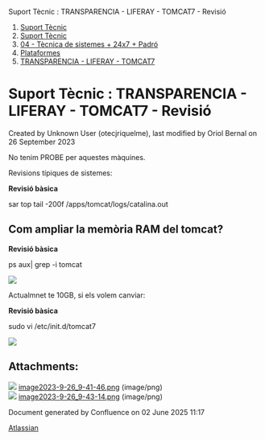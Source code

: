 Suport Tècnic : TRANSPARENCIA - LIFERAY - TOMCAT7 - Revisió  

1.  [Suport Tècnic](index.md)
2.  [Suport Tècnic](13893782.md)
3.  [04 - Tècnica de sistemes + 24x7 + Padró](26313202.md)
4.  [Plataformes](Plataformes_41520520.md)
5.  [TRANSPARENCIA - LIFERAY - TOMCAT7](TRANSPARENCIA---LIFERAY---TOMCAT7_41521520.md)

Suport Tècnic : TRANSPARENCIA - LIFERAY - TOMCAT7 - Revisió
===========================================================

Created by Unknown User (otecjriquelme), last modified by Oriol Bernal on 26 September 2023

No tenim PROBE per aquestes màquines.

Revisions típiques de sistemes:

**Revisió bàsica**

sar
top
tail -200f /apps/tomcat/logs/catalina.out

Com ampliar la memòria RAM del tomcat?
--------------------------------------

**Revisió bàsica**

ps aux| grep -i tomcat

![](attachments/41521524/93357358.png)

Actualmnet te 10GB, si els volem canviar:

**Revisió bàsica**

sudo vi /etc/init.d/tomcat7

![](attachments/41521524/93357359.png)

Attachments:
------------

![](images/icons/bullet_blue.gif) [image2023-9-26\_9-41-46.png](attachments/41521524/93357358.png) (image/png)  
![](images/icons/bullet_blue.gif) [image2023-9-26\_9-43-14.png](attachments/41521524/93357359.png) (image/png)  

Document generated by Confluence on 02 June 2025 11:17

[Atlassian](http://www.atlassian.com/)
